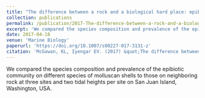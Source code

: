 ```yaml
---
title: "The difference between a rock and a biological hard place: epibionts in the rocky intertidal"
collection: publications
permalink: /publication/2017-The-difference-between-a-rock-and-a-biological-hard-place
excerpt: 'We compared the species composition and prevalence of the epibiotic community on different species of molluscan shells to those on neighboring rock at three sites and two tidal heights per site on San Juan Island, Washington, USA.'
date: 2017-04-18
venue: 'Marine Biology'
paperurl: 'https://doi.org/10.1007/s00227-017-3131-z'
citation: 'McGowan, KL, Iyengar EV. (2017) &quot;The difference between a rock and a biological hard place: epibionts in the rocky intertidal.&quot; <i>Marine Biology</i> 164(109).'
---
```

We compared the species composition and prevalence of the epibiotic community on different species of molluscan shells to those on neighboring rock at three sites and two tidal heights per site on San Juan Island, Washington, USA.
